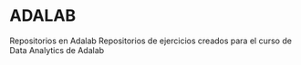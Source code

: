 # ADALAB
Repositorios en Adalab
Repositorios de ejercicios creados para el curso de Data Analytics de Adalab
